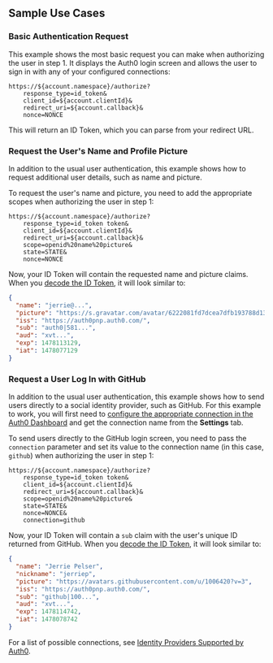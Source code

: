 ## Sample Use Cases

### Basic Authentication Request

This example shows the most basic request you can make when authorizing the user in step 1. It displays the Auth0 login screen and allows the user to sign in with any of your configured connections:

```text
https://${account.namespace}/authorize?
    response_type=id_token&
    client_id=${account.clientId}&
    redirect_uri=${account.callback}&
    nonce=NONCE
```

This will return an ID Token, which you can parse from your redirect URL.


### Request the User's Name and Profile Picture

In addition to the usual user authentication, this example shows how to request additional user details, such as name and picture.

To request the user's name and picture, you need to add the appropriate scopes when authorizing the user in step 1:

```text
https://${account.namespace}/authorize?
    response_type=id_token token&
    client_id=${account.clientId}&
    redirect_uri=${account.callback}&
    scope=openid%20name%20picture&
    state=STATE&
    nonce=NONCE
```

Now, your ID Token will contain the requested name and picture claims. When you [decode the ID Token](/tokens/id-token#id-token-payload), it will look similar to:

```json
{
  "name": "jerrie@...",
  "picture": "https://s.gravatar.com/avatar/6222081fd7dcea7dfb193788d138c457?s=480&r=pg&d=https%3A%2F%2Fcdn.auth0.com%2Favatars%2Fje.png",
  "iss": "https://auth0pnp.auth0.com/",
  "sub": "auth0|581...",
  "aud": "xvt...",
  "exp": 1478113129,
  "iat": 1478077129
}
```

### Request a User Log In with GitHub

In addition to the usual user authentication, this example shows how to send users directly to a social identity provider, such as GitHub. For this example to work, you will first need to [configure the appropriate connection in the Auth0 Dashboard](${manage_url}/#/connections/social) and get the connection name from the **Settings** tab.

To send users directly to the GitHub login screen, you need to pass the `connection` parameter and set its value to the connection name (in this case, `github`) when authorizing the user in step 1:

```text
https://${account.namespace}/authorize?
    response_type=id_token token&
    client_id=${account.clientId}&
    redirect_uri=${account.callback}&
    scope=openid%20name%20picture&
    state=STATE&
    nonce=NONCE&
    connection=github
```

Now, your ID Token will contain a `sub` claim with the user's unique ID returned from GitHub. When you [decode the ID Token](/tokens/id-token#id-token-payload), it will look similar to:

```json
{
  "name": "Jerrie Pelser",
  "nickname": "jerriep",
  "picture": "https://avatars.githubusercontent.com/u/1006420?v=3",
  "iss": "https://auth0pnp.auth0.com/",
  "sub": "github|100...",
  "aud": "xvt...",
  "exp": 1478114742,
  "iat": 1478078742
}
```

For a list of possible connections, see [Identity Providers Supported by Auth0](/identityproviders).
